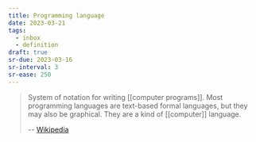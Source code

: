 ```yaml
---
title: Programming language
date: 2023-03-21
tags:
  - inbox
  - definition
draft: true
sr-due: 2023-03-16
sr-interval: 3
sr-ease: 250
---
```


> System of notation for writing [[computer programs]]. Most programming
> languages are text-based formal languages, but they may also be graphical.
> They are a kind of [[computer]] language.
>
> -- [Wikipedia](https://en.wikipedia.org/wiki/Programming_language)
